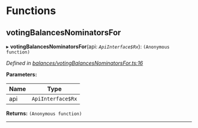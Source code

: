 

# Functions

<a id="votingbalancesnominatorsfor"></a>

##  votingBalancesNominatorsFor

▸ **votingBalancesNominatorsFor**(api: *`ApiInterface$Rx`*): `(Anonymous function)`

*Defined in [balances/votingBalancesNominatorsFor.ts:16](https://github.com/polkadot-js/api/blob/aea223f/packages/api-derive/src/balances/votingBalancesNominatorsFor.ts#L16)*

**Parameters:**

| Name | Type |
| ------ | ------ |
| api | `ApiInterface$Rx` |

**Returns:** `(Anonymous function)`

___

